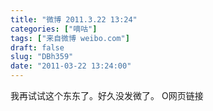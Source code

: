 ```yaml
---
title: "微博 2011.3.22 13:24"
categories: ["嘀咕"]
tags: ["来自微博 weibo.com"]
draft: false
slug: "DBh359"
date: "2011-03-22 13:24:00"
---
```


<p>我再试试这个东东了。好久没发微了。 O网页链接 ​​​​</p>
